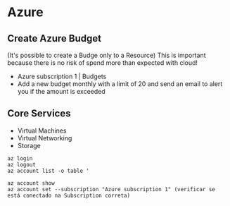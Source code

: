 # Azure

## Create Azure Budget
(It's possible to create a Budge only to a Resource)
This is important because there is no risk of spend more than expected with cloud! <br>
- Azure subscription 1 | Budgets
- Add a new budget monthly with a limit of 20 and send an email to alert you if the amount is exceeded

## Core Services
- Virtual Machines
- Virtual Networking
- Storage




```
az login
az logout
az account list -o table '

az account show
az account set --subscription "Azure subscription 1" (verificar se está conectado na Subscription correta)
```